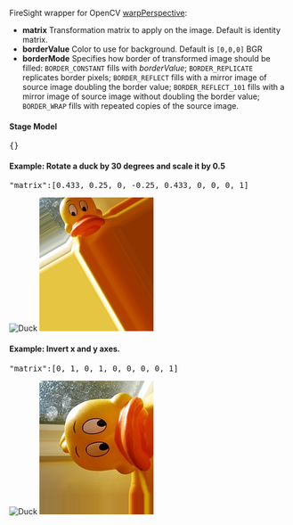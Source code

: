 FireSight wrapper for OpenCV [warpPerspective](http://docs.opencv.org/modules/imgproc/doc/geometric_transformations.html#warpperspective):

* **matrix** Transformation matrix to apply on the image. Default is identity matrix.
* **borderValue** Color to use for background. Default is `[0,0,0]` BGR
* **borderMode** Specifies how border of transformed image should be filled: `BORDER_CONSTANT` fills with _borderValue_; `BORDER_REPLICATE` replicates border pixels; `BORDER_REFLECT` fills with a mirror image of source image doubling the border value; `BORDER_REFLECT_101` fills with a mirror image of source image without doubling the border value; `BORDER_WRAP` fills with repeated copies of the source image.

#### Stage Model
<pre>{}</pre>

#### Example: Rotate a duck by 30 degrees and scale it by 0.5
<pre>"matrix":[0.433, 0.25, 0, -0.25, 0.433, 0, 0, 0, 1]</pre>

![Duck](img/duck.jpg)&nbsp;![Duck -30deg, 0.5scale](img/duck_-30deg_0.5scale.jpg)

#### Example: Invert x and y axes.
<pre>"matrix":[0, 1, 0, 1, 0, 0, 0, 0, 1]</pre>

![Duck](img/duck.jpg)&nbsp;![Duck -30deg, 0.5scale](img/duck_xy_inv.jpg)

